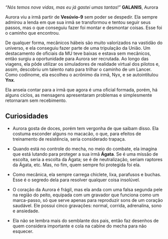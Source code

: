 *“Nós temos nove vidas, mas eu já gastei umas tantas!”* **GALANIS**, Aurora

Aurora viu a irmã partir de **Vesúvio-9** sem poder se despedir. Ela sempre admirou a lenda em que sua irmã se transformou e tentou seguir seus passos, mas o que conseguiu fazer foi montar e desmontar coisas. Esse foi o caminho que encontrou.

De qualquer forma, mecânicos hábeis são muito valorizados na vastidão do universo, e ela conseguiu fazer parte de uma tripulação da União. Um destacamento de oficiais da MU teve baixas e estava sem mecânicos, então surgiu a oportunidade para Aurora ser recrutada. Ao longo das viagens, ela pôde utilizar os simuladores de realidade virtual dos pilotos e, assim, descobriu um talento nato para trilhar o caminho de um Lancer. Como codinome, ela escolheu o acrônimo da irmã, Nyx, e se autointitulou **Ynx**.

Ela anseia contar para a irmã que agora é uma oficial formada, porém, há alguns ciclos, as mensagens apresentaram problemas e simplesmente retornaram sem recebimento.

## Curiosidades

- Aurora gosta de doces, porém tem vergonha de que saibam disso. Ela costuma esconder alguns no macacão, o que, para efeitos de treinamento de resistência, seria considerado trapaça.

- Quando está no controle do mecha, no meio do combate, ela imagina que está lutando para proteger a sua irmã **Ágata**. Se é uma missão de escolta, seria a escolta da Ágata; se é de neutralização, seriam raptores da Ágata, etc. Mas, no fim, quem sempre foi protegida foi ela.

- Como mecânica, ela sempre carrega chiclete, lixa, parafusos e buchas. Esse é o segredo dela para resolver qualquer coisa insolúvel.

- O coração da Aurora é frágil, mas ela anda com uma falsa segunda pele na região do peito, equipada com um gravador que funciona como um marca-passo, só que serve apenas para reproduzir sons de um coração saudável. Ele possui cinco gravações: normal, corrida, adrenalina, sono e ansiedade.

- Ela não se lembra mais do semblante dos pais, então faz desenhos de quem considera importante e cola na cabine do mecha para não esquecer.